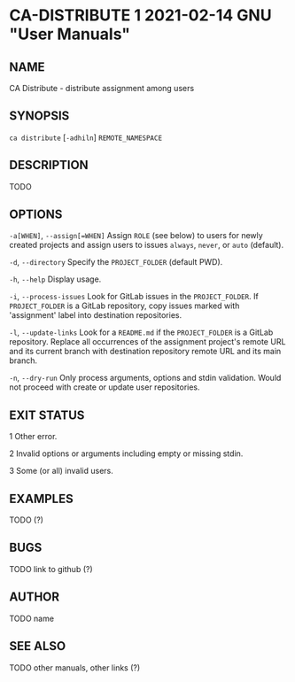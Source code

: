# CA-DISTRIBUTE 1 2021-02-14 GNU "User Manuals"

## NAME

CA Distribute - distribute assignment among users

## SYNOPSIS

`ca distribute` [`-adhiln`] `REMOTE_NAMESPACE`

## DESCRIPTION

TODO

## OPTIONS

`-a[WHEN]`, `--assign[=WHEN]`
       Assign `ROLE` (see below) to users for newly created projects and assign users to issues `always`, `never`, or `auto` (default).

`-d`, `--directory`
       Specify the `PROJECT_FOLDER` (default PWD).

`-h`, `--help`
       Display usage.

`-i`, `--process-issues`
       Look for GitLab issues in the `PROJECT_FOLDER`. If `PROJECT_FOLDER` is a GitLab repository, copy issues marked with 'assignment' label into destination repositories.

`-l`, `--update-links`
       Look for a `README.md` if the `PROJECT_FOLDER` is a GitLab repository. Replace all occurrences of the assignment project's remote URL and its current branch with destination repository remote URL and its main branch.

`-n`, `--dry-run`
       Only process arguments, options and stdin validation. Would not proceed with create or update user repositories.

## EXIT STATUS

1
       Other error.

2
       Invalid options or arguments including empty or missing stdin.

3
       Some (or all) invalid users.

## EXAMPLES

TODO (?)

## BUGS

TODO link to github (?)

## AUTHOR

TODO name <email>

## SEE ALSO

TODO other manuals, other links (?)
